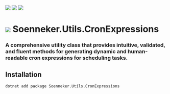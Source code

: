 ﻿[![](https://img.shields.io/nuget/v/soenneker.utils.cronexpressions.svg?style=for-the-badge)](https://www.nuget.org/packages/soenneker.utils.cronexpressions/)
[![](https://img.shields.io/github/actions/workflow/status/soenneker/soenneker.utils.cronexpressions/publish-package.yml?style=for-the-badge)](https://github.com/soenneker/soenneker.utils.cronexpressions/actions/workflows/publish-package.yml)
[![](https://img.shields.io/nuget/dt/soenneker.utils.cronexpressions.svg?style=for-the-badge)](https://www.nuget.org/packages/soenneker.utils.cronexpressions/)

# ![](https://user-images.githubusercontent.com/4441470/224455560-91ed3ee7-f510-4041-a8d2-3fc093025112.png) Soenneker.Utils.CronExpressions
### A comprehensive utility class that provides intuitive, validated, and fluent methods for generating dynamic and human-readable cron expressions for scheduling tasks.

## Installation

```
dotnet add package Soenneker.Utils.CronExpressions
```
